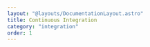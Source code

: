 ```yaml
---
layout: "@layouts/DocumentationLayout.astro"
title: Continuous Integration
category: "integration"
order: 1
---
```

